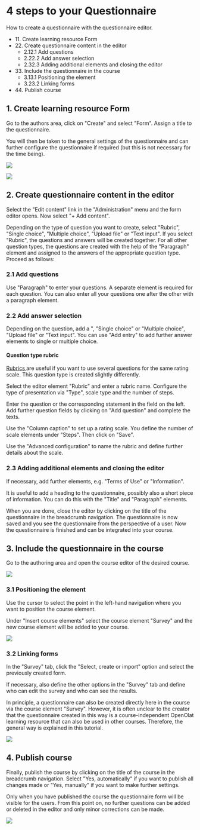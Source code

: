 # 4 steps to your Questionnaire

How to create a questionnaire with the questionnaire editor.

  * 11\. Create learning resource Form
  * 22\. Create questionnaire content in the editor
    * 2.12.1 Add questions
    * 2.22.2 Add answer selection
    * 2.32.3 Adding additional elements and closing the editor
  * 33\. Include the questionnaire in the course
    * 3.13.1 Positioning the element
    * 3.23.2 Linking forms
  * 44\. Publish course

## 1\. Create learning resource Form

Go to the authors area, click on "Create" and select "Form". Assign a title to
the questionnaire.

You will then be taken to the general settings of the questionnaire and can
further configure the questionnaire if required (but this is not necessary for
the time being).

![](assets/creating_form.jpg)

![](assets/survey_settings.jpg)

## 2\. Create questionnaire content in the editor

Select the "Edit content" link in the "Administration" menu and the form
editor opens. Now select "+ Add content".

Depending on the type of question you want to create, select "Rubric", "Single
choice", "Multiple choice", "Upload file" or "Text input". If you select
"Rubric", the questions and answers will be created together. For all other
question types, the questions are created with the help of the "Paragraph"
element and assigned to the answers of the appropriate question type. Proceed
as follows:

### 2.1 Add questions

Use "Paragraph" to enter your questions. A separate element is required for
each question. You can also enter all your questions one after the other with
a paragraph element.

### 2.2 Add answer selection

Depending on the question, add a ", "Single choice" or "Multiple choice",
"Upload file" or "Text input". You can use "Add entry" to add further answer
elements to single or multiple choice.

#### **Question type rubric**

[Rubrics ](Rubric.md)are useful if you want to use several questions for the
same rating scale. This question type is created slightly differently.

Select the editor element "Rubric" and enter a rubric name. Configure the type
of presentation via "Type", scale type and the number of steps.

Enter the question or the corresponding statement in the field on the left.
Add further question fields by clicking on "Add question" and complete the
texts.

Use the "Column caption" to set up a rating scale. You define the number of
scale elements under "Steps". Then click on "Save".

Use the "Advanced configuration" to name the rubric and define further details
about the scale.

### 2.3 Adding additional elements and closing the editor

If necessary, add further elements, e.g. "Terms of Use" or "Information".

It is useful to add a heading to the questionnaire, possibly also a short
piece of information. You can do this with the "Title" and "Paragraph"
elements.

When you are done, close the editor by clicking on the title of the
questionnaire in the breadcrumb navigation. The questionnaire is now saved and
you see the questionnaire from the perspective of a user. Now the
questionnaire is finished and can be integrated into your course.

  

## 3\. Include the questionnaire in the course

Go to the authoring area and open the course editor of the desired course.

![](assets/course_editor.jpg)

### 3.1 Positioning the element

Use the cursor to select the point in the left-hand navigation where you want
to position the course element.

Under "Insert course elements" select the course element "Survey" and the new
course element will be added to your course.

![](assets/survey_choose.jpg)

### 3.2 Linking forms

In the "Survey" tab, click the "Select, create or import" option and select
the previously created form.

If necessary, also define the other options in the "Survey" tab and define who
can edit the survey and who can see the results.

In principle, a questionnaire can also be created directly here in the course
via the course element "Survey". However, it is often unclear to the creator
that the questionnaire created in this way is a course-independent OpenOlat
learning resource that can also be used in other courses. Therefore, the
general way is explained in this tutorial.

![](assets/survey_choose_create.jpg)

## 4\. Publish course

Finally, publish the course by clicking on the title of the course in the
breadcrumb navigation. Select "Yes, automatically" if you want to publish all
changes made or "Yes, manually" if you want to make further settings.

Only when you have published the course the questionnaire form will be visible
for the users. From this point on, no further questions can be added or
deleted in the editor and only minor corrections can be made.

![](assets/course_shut.jpg)

